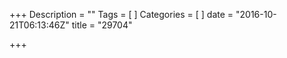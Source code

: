 +++
Description = ""
Tags = [
]
Categories = [
]
date = "2016-10-21T06:13:46Z"
title = "29704"

+++

